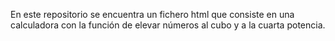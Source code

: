 En este repositorio se encuentra un fichero html que consiste en una calculadora con la función de elevar números al cubo y a la cuarta potencia.
